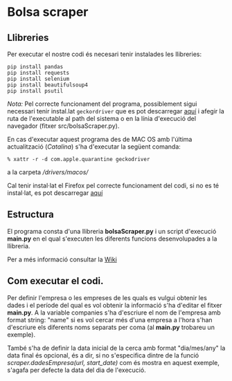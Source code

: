 # Bolsa scraper

## Llibreries

Per executar el nostre codi és necesari tenir instalades les llibreries:

```
pip install pandas
pip install requests
pip install selenium
pip install beautifulsoup4
pip install psutil
```
*Nota:* Pel correcte funcionament del programa, possiblement sigui necessari tenir instal.lat `geckordriver` que es pot descarregar [aquí](https://github.com/mozilla/geckodriver/releases) i afegir la ruta de l'executable al path del sistema o en la línia d'execució del navegador (fitxer src/bolsaScraper.py).

En cas d'executar aquest programa des de MAC OS amb l'última actualització (*Catalina*) s'ha d'executar la següent comanda:
```
% xattr -r -d com.apple.quarantine geckodriver
```
a la carpeta */drivers/macos/*

Cal tenir instal·lat el Firefox pel correcte funcionament del codi, si no es té instal·lat, es pot descarregar [aquí](https://www.mozilla.org/es-ES/firefox/new/)

## Estructura

El programa consta d'una llibreria **bolsaScraper.py** i un script d'execució **main.py** en el qual s'executen les diferents funcions desenvolupades a la llibreria.

Per a més informació consultar la [Wiki](https://github.com/alaverma/web-scraping-uoc/wiki/Pr%C3%A0ctica-1:-Web-Scraping)

## Com executar el codi.

Per definir l'empresa o les empreses de les quals es vulgui obtenir les dades i el període del qual es vol obtenir la informació s'ha d'editar el fitxer **main.py**. A la variable companies s'ha d'escriure el nom de l'empresa amb format string: "name" si es vol cercar més d'una empresa a l'hora s'han d'escriure els diferents noms separats per coma (al **main.py** trobareu un exemple).

També s'ha de definir la data inicial de la cerca amb format "dia/mes/any" la data final és opcional, és a dir, si no s'especifica dintre de la funció *scraper.dadesEmpresa(url, start_date)* com és mostra en aquest exemple, s'agafa per defecte la data del dia de l'execució.
